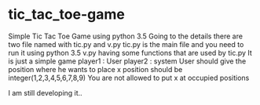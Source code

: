 # tic_tac_toe-game
Simple Tic Tac Toe Game using python 3.5
Going to the details there are two file named with tic.py and v.py
tic.py is the main file and you need to run it using python 3.5
v.py having some functions that are used by tic.py
It is just a simple game
player1 : User
player2 : system
User should give the position where he wants to place x
position should be integer(1,2,3,4,5,6,7,8,9)
You are not allowed to put x at occupied positions


I am still developing it..
